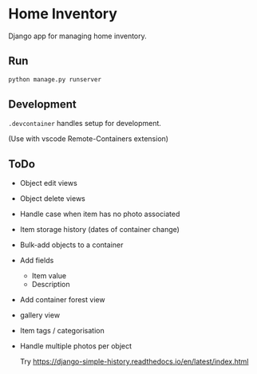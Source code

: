 # Home Inventory

Django app for managing home inventory.

## Run

```bash
python manage.py runserver
```

## Development
`.devcontainer` handles setup for development.

(Use with vscode Remote-Containers extension)

## ToDo

* Object edit views
* Object delete views
* Handle case when item has no photo associated
* Item storage history (dates of container change) 
* Bulk-add objects to a container
* Add fields
    * Item value
    * Description
* Add container forest view
* gallery view
* Item tags / categorisation
* Handle multiple photos per object


  Try https://django-simple-history.readthedocs.io/en/latest/index.html
